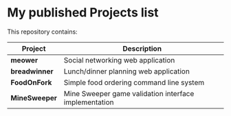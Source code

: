 # My published Projects list

This repository contains:

| Project | Description |
| ------- | ----------- |
| **meower** | Social networking web application |
| **breadwinner** | Lunch/dinner planning web application |
| **FoodOnFork** | Simple food ordering command line system |
| **MineSweeper** | Mine Sweeper game validation interface implementation |

